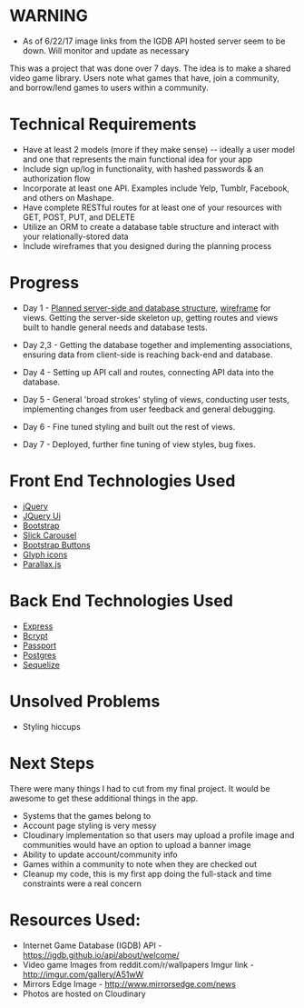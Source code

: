# WARNING
* As of 6/22/17 image links from the IGDB API hosted server seem to be down. Will monitor and update as necessary 



This was a project that was done over 7 days. The idea is to make a shared video game library. Users note what games that have, join a community, and borrow/lend games to users within a community.

# Technical Requirements
* Have at least 2 models (more if they make sense) -- ideally a user model and one that represents the main functional idea for your app
* Include sign up/log in functionality, with hashed passwords & an authorization flow
* Incorporate at least one API. Examples include Yelp, Tumblr, Facebook, and others on Mashape.
* Have complete RESTful routes for at least one of your resources with GET, POST, PUT, and DELETE
* Utilize an ORM to create a database table structure and interact with your relationally-stored data
* Include wireframes that you designed during the planning process

# Progress
* Day 1 - [Planned server-side and database structure](https://trello.com/b/aWPDN2Cj/game-share-app), [wireframe](https://drive.google.com/file/d/0BxEYM4aqzQ9lc05HYmFxUHItRlk/view?usp=sharing) for views. Getting the server-side skeleton up, getting routes and views built to handle general needs and database tests.

* Day 2,3 - Getting the database together and implementing associations, ensuring data from client-side is reaching back-end and database.
* Day 4 - Setting up API call and routes, connecting API data into the database.
* Day 5 - General 'broad strokes' styling of views, conducting user tests, implementing changes from user feedback and general debugging.
* Day 6 - Fine tuned styling and built out the rest of views.
* Day 7 - Deployed, further fine tuning of view styles, bug fixes.

# Front End Technologies Used
* [jQuery](https://jquery.com/)
* [JQuery Ui](https://jqueryui.com/)
* [Bootstrap](http://getbootstrap.com/)
* [Slick Carousel](http://kenwheeler.github.io/slick/)
* [Bootstrap Buttons](https://github.com/codingd0g/push-bootstrap-button-pack)
* [Glyph icons](http://getbootstrap.com/components/#glyphicons)
* [Parallax.js](http://pixelcog.github.io/parallax.js/)

# Back End Technologies Used
* [Express](https://www.npmjs.com/package/express)
* [Bcrypt](https://www.npmjs.com/package/bcrypt)
* [Passport](https://www.npmjs.com/package/passport-local)
* [Postgres](https://www.postgresql.org/)
* [Sequelize](https://www.npmjs.com/package/sequelize)


# Unsolved Problems
* Styling hiccups

# Next Steps
There were many things I had to cut from my final project. It would be awesome to get these additional things in the app.
* Systems that the games belong to
* Account page styling is very messy
* Cloudinary implementation so that users may upload a profile image and communities would have an option to upload a banner image
* Ability to update account/community info
* Games within a community to note when they are checked out
* Cleanup my code, this is my first app doing the full-stack and time constraints were a real concern

# Resources Used:
* Internet Game Database (IGDB) API - https://igdb.github.io/api/about/welcome/
* Video game Images from reddit.com/r/wallpapers Imgur link - http://imgur.com/gallery/A51wW
* Mirrors Edge Image - http://www.mirrorsedge.com/news
* Photos are hosted on Cloudinary
